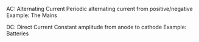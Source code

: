  AC: Alternating Current
	Periodic alternating current from positive/negative
	Example: The Mains

DC: Direct Current
	Constant amplitude from anode to cathode
	Example: Batteries